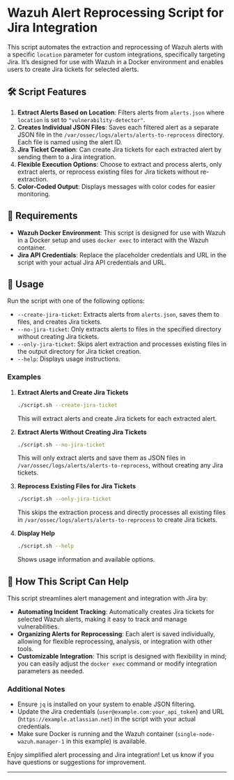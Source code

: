 # Wazuh Alert Reprocessing Script for Jira Integration

This script automates the extraction and reprocessing of Wazuh alerts with a specific `location` parameter for custom integrations, specifically targeting Jira. It’s designed for use with Wazuh in a Docker environment and enables users to create Jira tickets for selected alerts.

## 🛠️ Script Features

1. **Extract Alerts Based on Location**: Filters alerts from `alerts.json` where `location` is set to `"vulnerability-detector"`.
2. **Creates Individual JSON Files**: Saves each filtered alert as a separate JSON file in the `/var/ossec/logs/alerts/alerts-to-reprocess` directory. Each file is named using the alert ID.
3. **Jira Ticket Creation**: Can create Jira tickets for each extracted alert by sending them to a Jira integration.
4. **Flexible Execution Options**: Choose to extract and process alerts, only extract alerts, or reprocess existing files for Jira tickets without re-extraction.
5. **Color-Coded Output**: Displays messages with color codes for easier monitoring.

## 🐳 Requirements

- **Wazuh Docker Environment**: This script is designed for use with Wazuh in a Docker setup and uses `docker exec` to interact with the Wazuh container.
- **Jira API Credentials**: Replace the placeholder credentials and URL in the script with your actual Jira API credentials and URL.

## 🚀 Usage

Run the script with one of the following options:

- `--create-jira-ticket`: Extracts alerts from `alerts.json`, saves them to files, and creates Jira tickets.
- `--no-jira-ticket`: Only extracts alerts to files in the specified directory without creating Jira tickets.
- `--only-jira-ticket`: Skips alert extraction and processes existing files in the output directory for Jira ticket creation.
- `--help`: Displays usage instructions.

### Examples

1. **Extract Alerts and Create Jira Tickets**

   ```bash
   ./script.sh --create-jira-ticket
   ```

   This will extract alerts and create Jira tickets for each extracted alert.

2. **Extract Alerts Without Creating Jira Tickets**

   ```bash
   ./script.sh --no-jira-ticket
   ```

   This will only extract alerts and save them as JSON files in `/var/ossec/logs/alerts/alerts-to-reprocess`, without creating any Jira tickets.

3. **Reprocess Existing Files for Jira Tickets**

   ```bash
   ./script.sh --only-jira-ticket
   ```

   This skips the extraction process and directly processes all existing files in `/var/ossec/logs/alerts/alerts-to-reprocess` to create Jira tickets.

4. **Display Help**
   ```bash
   ./script.sh --help
   ```
   Shows usage information and available options.

## 🔗 How This Script Can Help

This script streamlines alert management and integration with Jira by:

- **Automating Incident Tracking**: Automatically creates Jira tickets for selected Wazuh alerts, making it easy to track and manage vulnerabilities.
- **Organizing Alerts for Reprocessing**: Each alert is saved individually, allowing for flexible reprocessing, analysis, or integration with other tools.
- **Customizable Integration**: This script is designed with flexibility in mind; you can easily adjust the `docker exec` command or modify integration parameters as needed.

### Additional Notes

- Ensure `jq` is installed on your system to enable JSON filtering.
- Update the Jira credentials (`user@example.com:your_api_token`) and URL (`https://example.atlassian.net`) in the script with your actual credentials.
- Make sure Docker is running and the Wazuh container (`single-node-wazuh.manager-1` in this example) is available.

Enjoy simplified alert processing and Jira integration! Let us know if you have questions or suggestions for improvement.

---
